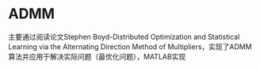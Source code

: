# ADMM
主要通过阅读论文Stephen Boyd-Distributed Optimization and Statistical Learning via the Alternating Direction Method of Multipliers，实现了ADMM算法并应用于解决实际问题（最优化问题），MATLAB实现
